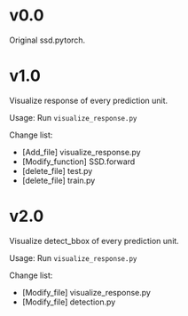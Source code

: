 # v0.0  
Original ssd.pytorch.  

# v1.0  
Visualize response of every prediction unit.  

Usage: Run `visualize_response.py`    

Change list:  
- [Add_file] visualize_response.py    
- [Modify_function] SSD.forward  
- [delete_file] test.py  
- [delete_file] train.py

# v2.0  
Visualize detect_bbox of every prediction unit.  

Usage: Run `visualize_response.py`  

Change list:  
- [Modify_file] visualize_response.py  
- [Modify_file] detection.py
